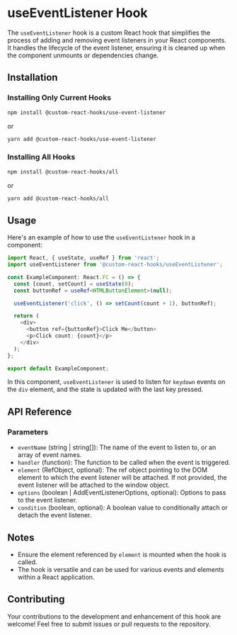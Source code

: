 
# useEventListener Hook

The `useEventListener` hook is a custom React hook that simplifies the process of adding and removing event listeners in your React components. It handles the lifecycle of the event listener, ensuring it is cleaned up when the component unmounts or dependencies change.

## Installation

### Installing Only Current Hooks

```bash
npm install @custom-react-hooks/use-event-listener
```

or

```bash
yarn add @custom-react-hooks/use-event-listener
```

### Installing All Hooks

```sh
npm install @custom-react-hooks/all
```

or

```sh
yarn add @custom-react-hooks/all
```

## Usage

Here's an example of how to use the `useEventListener` hook in a component:

```typescript
import React, { useState, useRef } from 'react';
import useEventListener from '@custom-react-hooks/useEventListener';

const ExampleComponent: React.FC = () => {
  const [count, setCount] = useState(0);
  const buttonRef = useRef<HTMLButtonElement>(null);

  useEventListener('click', () => setCount(count + 1), buttonRef);

  return (
    <div>
      <button ref={buttonRef}>Click Me</button>
      <p>Click count: {count}</p>
    </div>
  );
};

export default ExampleComponent;
```

In this component, `useEventListener` is used to listen for `keydown` events on the `div` element, and the state is updated with the last key pressed.

## API Reference

### Parameters

- `eventName` (string | string[]): The name of the event to listen to, or an array of event names.
- `handler` (function): The function to be called when the event is triggered.
- `element` (RefObject, optional): The ref object pointing to the DOM element to which the event listener will be attached. If not provided, the event listener will be attached to the window object.
- `options` (boolean | AddEventListenerOptions, optional): Options to pass to the event listener.
- `condition` (boolean, optional): A boolean value to conditionally attach or detach the event listener.

## Notes

- Ensure the element referenced by `element` is mounted when the hook is called.
- The hook is versatile and can be used for various events and elements within a React application.

## Contributing

Your contributions to the development and enhancement of this hook are welcome! Feel free to submit issues or pull requests to the repository.
